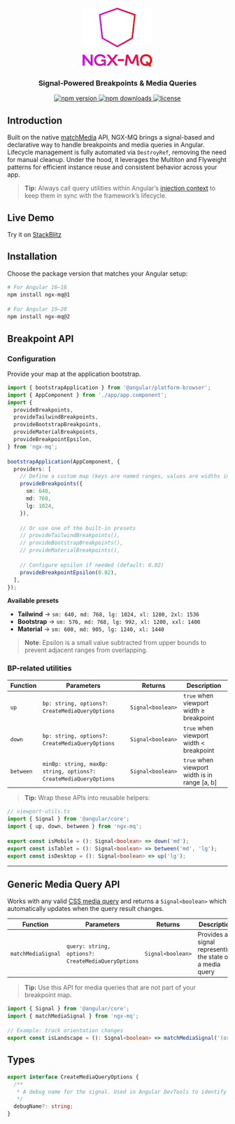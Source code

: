 <p align="center">
  <img src="https://raw.githubusercontent.com/martsinlabs/ngx-mq/refs/heads/master/assets/logo.svg" width="160" alt="ngx-mq logo" />
</p>

<h3 align="center">
  Signal-Powered Breakpoints & Media Queries
</h3>

<p align="center">
  <a href="https://www.npmjs.com/package/ngx-mq">
    <img src="https://img.shields.io/npm/v/ngx-mq.svg?color=#1f883d" alt="npm version" />
  </a>
  <a href="https://www.npmjs.com/package/ngx-mq">
    <img src="https://img.shields.io/npm/dm/ngx-mq.svg?color=#1f883d" alt="npm downloads" />
  </a>
  <a href="https://opensource.org/license/MIT">
    <img src="https://img.shields.io/npm/l/ngx-mq.svg?color=#1f883d" alt="license" />
  </a>
</p>

## Introduction

Built on the native [matchMedia](https://developer.mozilla.org/en-US/docs/Web/API/Window/matchMedia) API, NGX-MQ brings a signal-based and declarative way to handle breakpoints and media queries in Angular. Lifecycle management is fully automated via `DestroyRef`, removing the need for manual cleanup. Under the hood, it leverages the Multiton and Flyweight patterns for efficient instance reuse and consistent behavior across your app.

> **Tip:** Always call query utilities within Angular’s [injection context](https://angular.dev/guide/di/dependency-injection-context) to keep them in sync with the framework’s lifecycle.

## Live Demo

Try it on [StackBlitz](https://stackblitz.com/github/martsinlabs/ngx-mq-demo/tree/demo/v2?file=src%2Fapp%2Fapp.component.ts)

## Installation

Choose the package version that matches your Angular setup:

```bash
# For Angular 16–18
npm install ngx-mq@1

# For Angular 19–20
npm install ngx-mq@2
```

## Breakpoint API

### Configuration

Provide your map at the application bootstrap.

```ts
import { bootstrapApplication } from '@angular/platform-browser';
import { AppComponent } from './app/app.component';
import {
  provideBreakpoints,
  provideTailwindBreakpoints,
  provideBootstrapBreakpoints,
  provideMaterialBreakpoints,
  provideBreakpointEpsilon,
} from 'ngx-mq';

bootstrapApplication(AppComponent, {
  providers: [
    // Define a custom map (keys are named ranges, values are widths in pixels)
    provideBreakpoints({
      sm: 640,
      md: 768,
      lg: 1024,
    }),

    // Or use one of the built-in presets
    // provideTailwindBreakpoints(),
    // provideBootstrapBreakpoints(),
    // provideMaterialBreakpoints(),

    // Configure epsilon if needed (default: 0.02)
    provideBreakpointEpsilon(0.02),
  ],
});
```

**Available presets**

- **Tailwind** → `sm: 640, md: 768, lg: 1024, xl: 1280, 2xl: 1536`
- **Bootstrap** → `sm: 576, md: 768, lg: 992, xl: 1200, xxl: 1400`
- **Material** → `sm: 600, md: 905, lg: 1240, xl: 1440`

> **Note**: Epsilon is a small value subtracted from upper bounds to prevent adjacent ranges from overlapping.

### BP-related utilities

| Function  | Parameters                                                        | Returns           | Description                                   |
| --------- | ----------------------------------------------------------------- | ----------------- | --------------------------------------------- |
| `up`      | `bp: string, options?: CreateMediaQueryOptions`                   | `Signal<boolean>` | `true` when viewport width ≥ breakpoint       |
| `down`    | `bp: string, options?: CreateMediaQueryOptions`                   | `Signal<boolean>` | `true` when viewport width < breakpoint       |
| `between` | `minBp: string, maxBp: string, options?: CreateMediaQueryOptions` | `Signal<boolean>` | `true` when viewport width is in range [a, b] |

> **Tip:** Wrap these APIs into reusable helpers:

```ts
// viewport-utils.ts
import { Signal } from '@angular/core';
import { up, down, between } from 'ngx-mq';

export const isMobile = (): Signal<boolean> => down('md');
export const isTablet = (): Signal<boolean> => between('md', 'lg');
export const isDesktop = (): Signal<boolean> => up('lg');
```

---

## Generic Media Query API

Works with any valid [CSS media query](https://developer.mozilla.org/en-US/docs/Web/CSS/CSS_media_queries) and returns a `Signal<boolean>` which automatically updates when the query result changes.

| Function           | Parameters                                         | Returns           | Description                                               |
| ------------------ | -------------------------------------------------- | ----------------- | --------------------------------------------------------- |
| `matchMediaSignal` | `query: string, options?: CreateMediaQueryOptions` | `Signal<boolean>` | Provides a signal representing the state of a media query |

> **Tip:** Use this API for media queries that are not part of your breakpoint map.

```ts
import { Signal } from '@angular/core';
import { matchMediaSignal } from 'ngx-mq';

// Example: track orientation changes
export const isLandscape = (): Signal<boolean> => matchMediaSignal('(orientation: landscape)');
```

## Types

```ts
export interface CreateMediaQueryOptions {
  /**
   * A debug name for the signal. Used in Angular DevTools to identify the signal.
   */
  debugName?: string;
}
```
